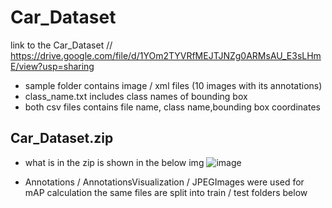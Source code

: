 # Car_Dataset

link to the Car_Dataset //
https://drive.google.com/file/d/1YOm2TYVRfMEJTJNZg0ARMsAU_E3sLHmE/view?usp=sharing

- sample folder contains image / xml files (10 images with its annotations)
- class_name.txt 
  includes class names of bounding box
- both csv files contains file name, class name,bounding box coordinates 


## Car_Dataset.zip
- what is in the zip is shown in the below img
![image](https://user-images.githubusercontent.com/93869537/146628000-fa4a041d-519f-4802-8a4b-028fd6dc1b4c.png)

- Annotations / AnnotationsVisualization / JPEGImages were used for mAP calculation the same files are split into train / test folders below
